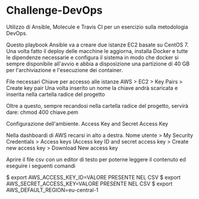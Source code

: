 # Challenge-DevOps
Utilizzo di Ansible, Molecule e Travis CI per un esercizio sulla metodologia DevOps.


Questo playbook Ansible va a creare due istanze EC2 basate su CentOS 7.
Una volta fatto il deploy delle macchine le aggiorna, installa Docker e tutte le dipendenze necessarie e configura il sistema in modo che docker si sempre disponibile all'avvio e abbia a disposizione una partizione di 40 GB per l'archiviazione e l'esecuzione dei container.

File necessari
Chiave per accesso alle istanze
AWS > EC2 > Key Pairs > Create key pair
Una volta inserito un nome la chiave andrà scaricata e inserita nella cartella radice del progetto

Oltre a questo, sempre recandosi nella cartella radice del progetto, servirà dare:
chmod 400 chiave.pem 


Configurazione dell'ambiente.
Access Key and Secret Access Key 

Nella dashboardi di AWS recarsi in alto a destra. 
Nome utente > My Security Credentials > Access keys (Access key ID and secret access key > Create new access key > Download New access key

Aprire il file csv con un editor di testo per poterne leggere il contenuto ed eseguire i seguenti comandi

$ export AWS_ACCESS_KEY_ID=VALORE PRESENTE NEL CSV
$ export AWS_SECRET_ACCESS_KEY=VALORE PRESENTE NEL CSV
$ export AWS_DEFAULT_REGION=eu-central-1
